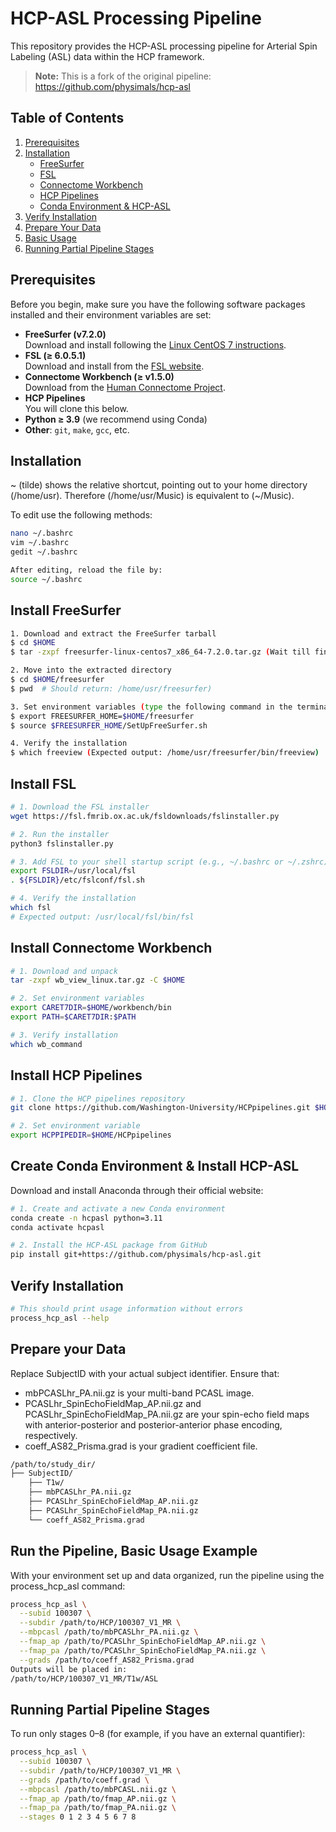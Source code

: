 # HCP-ASL Processing Pipeline

This repository provides the HCP-ASL processing pipeline for Arterial Spin Labeling (ASL) data within the HCP framework.

> **Note:** This is a fork of the original pipeline:  
> https://github.com/physimals/hcp-asl


## Table of Contents

1. [Prerequisites](#prerequisites)  
2. [Installation](#installation)  
   - [FreeSurfer](#install-freesurfer)  
   - [FSL](#install-fsl)  
   - [Connectome Workbench](#install-connectome-workbench)  
   - [HCP Pipelines](#install-hcp-pipelines)  
   - [Conda Environment & HCP-ASL](#create-conda-environment--install-hcp-asl)  
3. [Verify Installation](#verify-installation)
4. [Prepare Your Data](#prepare-your-data) 
5. [Basic Usage](#basic-usage-example)  
6. [Running Partial Pipeline Stages](#running-partial-pipeline-stages)  


## Prerequisites

Before you begin, make sure you have the following software packages installed and their environment variables are set:

- **FreeSurfer (v7.2.0)**  
  Download and install following the [Linux CentOS 7 instructions](https://surfer.nmr.mgh.harvard.edu/fswiki/FS7_linux).  
- **FSL (≥ 6.0.5.1)**  
  Download and install from the [FSL website](https://fsl.fmrib.ox.ac.uk/fsl/fslwiki/FslInstallation).  
- **Connectome Workbench (≥ v1.5.0)**  
  Download from the [Human Connectome Project](https://humanconnectome.org/software/workbench).  
- **HCP Pipelines**  
  You will clone this below.  
- **Python ≥ 3.9** (we recommend using Conda)  
- **Other**: `git`, `make`, `gcc`, etc.


## Installation 
~ (tilde) shows the relative shortcut, pointing out to your home directory (/home/usr). 
Therefore (/home/usr/Music) is equivalent to (~/Music).

To edit use the following methods:
```bash
nano ~/.bashrc
vim ~/.bashrc
gedit ~/.bashrc

After editing, reload the file by:
source ~/.bashrc
```


## Install FreeSurfer
```bash
1. Download and extract the FreeSurfer tarball
$ cd $HOME
$ tar -zxpf freesurfer-linux-centos7_x86_64-7.2.0.tar.gz (Wait till finishes)

2. Move into the extracted directory
$ cd $HOME/freesurfer
$ pwd  # Should return: /home/usr/freesurfer)

3. Set environment variables (type the following command in the terminal)
$ export FREESURFER_HOME=$HOME/freesurfer
$ source $FREESURFER_HOME/SetUpFreeSurfer.sh

4. Verify the installation
$ which freeview (Expected output: /home/usr/freesurfer/bin/freeview)
```

## Install FSL
```bash
# 1. Download the FSL installer
wget https://fsl.fmrib.ox.ac.uk/fsldownloads/fslinstaller.py

# 2. Run the installer
python3 fslinstaller.py

# 3. Add FSL to your shell startup script (e.g., ~/.bashrc or ~/.zshrc)
export FSLDIR=/usr/local/fsl
. ${FSLDIR}/etc/fslconf/fsl.sh

# 4. Verify the installation
which fsl
# Expected output: /usr/local/fsl/bin/fsl
```

## Install Connectome Workbench
```bash
# 1. Download and unpack
tar -zxpf wb_view_linux.tar.gz -C $HOME

# 2. Set environment variables
export CARET7DIR=$HOME/workbench/bin
export PATH=$CARET7DIR:$PATH

# 3. Verify installation
which wb_command
```
## Install HCP Pipelines
```bash
# 1. Clone the HCP pipelines repository
git clone https://github.com/Washington-University/HCPpipelines.git $HOME/HCPpipelines

# 2. Set environment variable
export HCPPIPEDIR=$HOME/HCPpipelines
```
## Create Conda Environment & Install HCP-ASL
Download and install Anaconda through their official website: 
```bash
# 1. Create and activate a new Conda environment
conda create -n hcpasl python=3.11 
conda activate hcpasl

# 2. Install the HCP-ASL package from GitHub
pip install git+https://github.com/physimals/hcp-asl.git
```

## Verify Installation
```bash
# This should print usage information without errors
process_hcp_asl --help
```

## Prepare your Data
Replace SubjectID with your actual subject identifier. Ensure that:

- mbPCASLhr_PA.nii.gz is your multi-band PCASL image.
- PCASLhr_SpinEchoFieldMap_AP.nii.gz and PCASLhr_SpinEchoFieldMap_PA.nii.gz are your spin-echo field maps with anterior-posterior and posterior-anterior phase encoding, respectively.
- coeff_AS82_Prisma.grad is your gradient coefficient file.
```bash
/path/to/study_dir/
├── SubjectID/
    ├── T1w/
    ├── mbPCASLhr_PA.nii.gz
    ├── PCASLhr_SpinEchoFieldMap_AP.nii.gz
    ├── PCASLhr_SpinEchoFieldMap_PA.nii.gz
    └── coeff_AS82_Prisma.grad
```

## Run the Pipeline, Basic Usage Example
With your environment set up and data organized, run the pipeline using the process_hcp_asl command:
```bash
process_hcp_asl \
  --subid 100307 \
  --subdir /path/to/HCP/100307_V1_MR \
  --mbpcasl /path/to/mbPCASLhr_PA.nii.gz \
  --fmap_ap /path/to/PCASLhr_SpinEchoFieldMap_AP.nii.gz \
  --fmap_pa /path/to/PCASLhr_SpinEchoFieldMap_PA.nii.gz \
  --grads /path/to/coeff_AS82_Prisma.grad
Outputs will be placed in:
/path/to/HCP/100307_V1_MR/T1w/ASL
```
## Running Partial Pipeline Stages
To run only stages 0–8 (for example, if you have an external quantifier):
```bash
process_hcp_asl \
  --subid 100307 \
  --subdir /path/to/HCP/100307_V1_MR \
  --grads /path/to/coeff.grad \
  --mbpcasl /path/to/mbPCASL.nii.gz \
  --fmap_ap /path/to/fmap_AP.nii.gz \
  --fmap_pa /path/to/fmap_PA.nii.gz \
  --stages 0 1 2 3 4 5 6 7 8
```
































